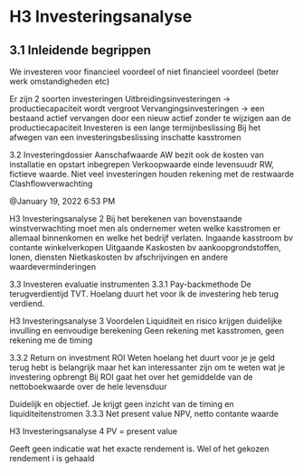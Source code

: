 # H3 Investeringsanalyse

## 3.1 Inleidende begrippen

We investeren voor financieel voordeel of niet financieel voordeel (beter werk
omstandigheden etc)

Er zijn 2 soorten investeringen
Uitbreidingsinvesteringen → productiecapaciteit wordt vergroot
Vervangingsinvesteringen → een bestaand actief vervangen door een nieuw
actief zonder te wijzigen aan de productiecapaciteit
Investeren is een lange termijnbeslissing
Bij het afwegen van een investeringsbeslissing inschatte kasstromen

3.2 Investeringdossier
Aanschafwaarde AW bezit ook de kosten van installatie en opstart inbegrepen
Verkoopwaarde einde levensuudr RW, fictieve waarde. Niet veel investeringen
houden rekening met de restwaarde
Clashflowverwachting

@January 19, 2022 6:53 PM

H3 Investeringsanalyse 2
Bij het berekenen van bovenstaande winstverwachting moet men als ondernemer
weten welke kasstromen er allemaal binnenkomen en welke het bedrijf verlaten.
Ingaande kasstroom bv contante winkelverkopen
Uitgaande
Kaskosten bv aankoopgrondstoffen, lonen, diensten
Nietkaskosten bv afschrijvingen en andere waardeverminderingen

3.3 Investeren evaluatie instrumenten
3.3.1 Pay-backmethode
De terugverdientijd TVT. Hoelang duurt het voor ik de investering heb terug
verdiend.

H3 Investeringsanalyse 3
Voordelen
Liquiditeit en risico krijgen duidelijke invulling en eenvoudige berekening
Geen rekening met kasstromen, geen rekening me de timing

3.3.2 Return on investment ROI
Weten hoelang het duurt voor je je geld terug hebt is belangrijk maar het kan
interessanter zijn om te weten wat je investering opbrengt
Bij ROI gaat het over het gemiddelde van de nettoboekwaarde over de hele
levensduur

Duidelijk en objectief. Je krijgt geen inzicht van de timing en liquiditeitenstromen
3.3.3 Net present value NPV, netto contante waarde

H3 Investeringsanalyse 4
PV = present value

Geeft geen indicatie wat het exacte rendement is. Wel of het gekozen rendement i is
gehaald
